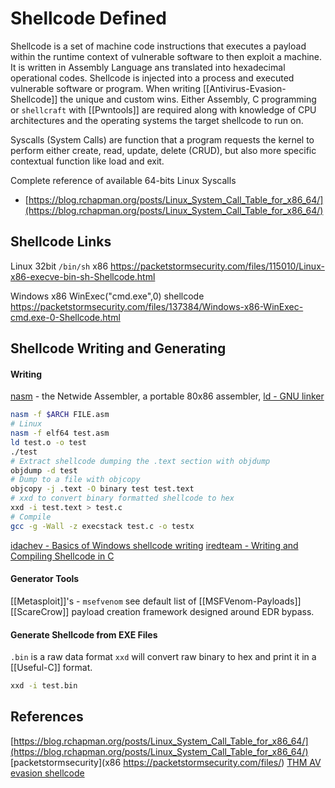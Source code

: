 # Shellcode Defined

Shellcode is a set of machine code instructions that executes a payload within the runtime context of vulnerable software to then exploit a machine. It is written in Assembly Language ans translated into hexadecimal operational codes. Shellcode is injected into a process and executed vulnerable software or program. When writing [[Antivirus-Evasion-Shellcode]] the unique and custom wins. Either Assembly, C programming or `shellcraft` with [[Pwntools]] are required along with knowledge of CPU architectures and the operating systems the target shellcode to run on.


Syscalls (System Calls) are function that a program requests the kernel to perform either create, read, update, delete (CRUD), but also more specific contextual function like load and exit. 

Complete reference of available 64-bits Linux Syscalls 
- [https://blog.rchapman.org/posts/Linux_System_Call_Table_for_x86_64/](https://blog.rchapman.org/posts/Linux_System_Call_Table_for_x86_64/)


## Shellcode Links

Linux 32bit `/bin/sh` x86 https://packetstormsecurity.com/files/115010/Linux-x86-execve-bin-sh-Shellcode.html

Windows x86 WinExec("cmd.exe",0) shellcode https://packetstormsecurity.com/files/137384/Windows-x86-WinExec-cmd.exe-0-Shellcode.html

## Shellcode Writing and Generating

#### Writing

[nasm](https://www.nasm.us/doc/) - the Netwide Assembler, a portable 80x86 assembler, [ld - GNU linker](https://linux.die.net/man/1/ld)
```bash
nasm -f $ARCH FILE.asm
# Linux
nasm -f elf64 test.asm
ld test.o -o test
./test
# Extract shellcode dumping the .text section with objdump 
objdump -d test
# Dump to a file with objcopy
objcopy -j .text -O binary test test.text
# xxd to convert binary formatted shellcode to hex
xxd -i test.text > test.c
# Compile 
gcc -g -Wall -z execstack test.c -o testx
```


[idachev - Basics of Windows shellcode writing](https://idafchev.github.io/exploit/2017/09/26/writing_windows_shellcode.html)
[iredteam - Writing and Compiling Shellcode in C](https://www.ired.team/offensive-security/code-injection-process-injection/writing-and-compiling-shellcode-in-c)


#### Generator Tools 

[[Metasploit]]'s - `msefvenom` see default list of [[MSFVenom-Payloads]]
[[ScareCrow]] payload creation framework designed around EDR bypass.

#### Generate Shellcode from EXE Files

`.bin` is a raw data format `xxd` will convert raw binary to hex and print it in a [[Useful-C]] format.
```bash
xxd -i test.bin
```

## References

[https://blog.rchapman.org/posts/Linux_System_Call_Table_for_x86_64/](https://blog.rchapman.org/posts/Linux_System_Call_Table_for_x86_64/)
[packetstormsecurity](x86 https://packetstormsecurity.com/files/)
[THM AV evasion shellcode](https://tryhackme.com/room/avevasionshellcode)